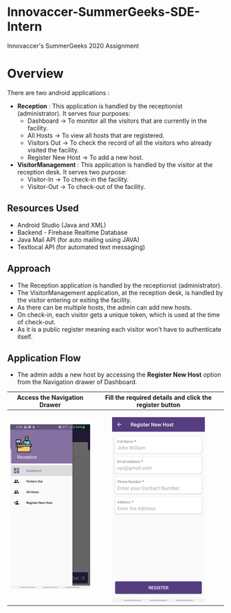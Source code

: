# Innovaccer-SummerGeeks-SDE-Intern
Innovaccer's SummerGeeks 2020 Assignment

# Overview
There are two android applications :
* **Reception** : This application is handled by the receptionist (administrator). It serves four purposes:     
    * Dashboard -> To monitor all the visitors that are currently in the facility.   
    * All Hosts -> To view all hosts that are registered.
    * Visitors Out -> To check the record of all the visitors who already visited the facility.
    * Register New Host -> To add a new host.
* **VisitorManagement** : This application is handled by the visitor at the reception desk. It serves two purpose:
    * Visitor-In -> To check-in the facility.
    * Visitor-Out -> To check-out of the facility.
    
## Resources Used
* Android Studio (Java and XML)
* Backend - Firebase Realtime Database
* Java Mail API (for auto mailing using JAVA)
* Textlocal API (for automated text messaging)

## Approach
* The Reception application is handled by the receptionist (administrator).
* The VisitorManagement application, at the reception desk, is handled by the visitor entering or exiting the facility.
* As there can be multiple hosts, the admin can add new hosts.
* On check-in, each visitor gets a unique token, which is used at the time of check-out.
* As it is a public register meaning each visitor won't have to authenticate itself.

## Application Flow

* The admin adds a new host by accessing the **Register New Host** option from the Navigation drawer of Dashboard.

Access the Navigation Drawer             |  Fill the required details and click the register button 
:----------------------------------------------:|:----------------------------------------------:
 ![NavDrawer](Screenshots/Screenshot_navigation_drawer.png)  |   ![RegHost](Screenshots/Screenshot_registernewhost.png)
 